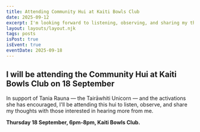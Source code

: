 ```yaml
---
title: Attending Community Hui at Kaiti Bowls Club
date: 2025-09-12
excerpt: I'm looking forward to listening, observing, and sharing my thoughts at this Community Candidates Hui.
layout: layouts/layout.njk
tags: posts
isPost: true
isEvent: true
eventDate: 2025-09-18
---
```


## I will be attending the Community Hui at Kaiti Bowls Club on 18 September

In support of Tania Rauna &mdash; the Tairāwhiti Unicorn &mdash; and the activations she has encouraged, I'll be attending this hui to listen, observe, and share my thoughts with those interested in hearing more from me.

**Thursday 18 September, 6pm-8pm, Kaiti Bowls Club.**


